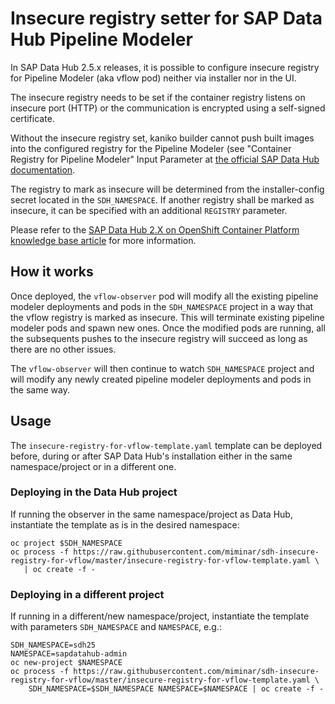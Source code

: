 # Insecure registry setter for SAP Data Hub Pipeline Modeler

In SAP Data Hub 2.5.x releases, it is possible to configure insecure
registry for Pipeline Modeler (aka vflow pod) neither via installer nor
in the UI.

The insecure registry needs to be set if the container registry listens
on insecure port (HTTP) or the communication is encrypted using a
self-signed certificate.

Without the insecure registry set, kaniko builder cannot push built images into
the configured registry for the Pipeline Modeler (see "Container Registry for
Pipeline Modeler" Input Parameter at [the official SAP Data Hub documentation](
https://help.sap.com/viewer/e66c399612e84a83a8abe97c0eeb443a/2.5.latest/en-US/abfa9c73f7704de2907ea7ff65e7a20a.html).

The registry to mark as insecure will be determined from the
installer-config secret located in the `SDH_NAMESPACE`. If another registry
shall be marked as insecure, it can be specified with an additional
`REGISTRY` parameter.

Please refer to the [SAP Data Hub 2.X on OpenShift Container Platform knowledge
base article](https://access.redhat.com/articles/3630111) for more information.

## How it works

Once deployed, the `vflow-observer` pod will modify all the existing pipeline
modeler deployments and pods in the `SDH_NAMESPACE` project in a way that the
vflow registry is marked as insecure. This will terminate existing pipeline
modeler pods and spawn new ones. Once the modified pods are running, all the
subsequents pushes to the insecure registry will succeed as long as there are
no other issues.

The `vflow-observer` will then continue to watch `SDH_NAMESPACE` project and
will modify any newly created pipeline modeler deployments and pods in the same
way.

## Usage

The `insecure-registry-for-vflow-template.yaml` template can be deployed
before, during or after SAP Data Hub's installation either in the same namespace/project
or in a different one.

### Deploying in the Data Hub project

If running the observer in the same namespace/project as Data Hub, instantiate the
template as is in the desired namespace:

    oc project $SDH_NAMESPACE
    oc process -f https://raw.githubusercontent.com/miminar/sdh-insecure-registry-for-vflow/master/insecure-registry-for-vflow-template.yaml \
       | oc create -f -

### Deploying in a different project

If running in a different/new namespace/project, instantiate the
template with parameters `SDH_NAMESPACE` and `NAMESPACE`, e.g.:

    SDH_NAMESPACE=sdh25
    NAMESPACE=sapdatahub-admin
    oc new-project $NAMESPACE
    oc process -f https://raw.githubusercontent.com/miminar/sdh-insecure-registry-for-vflow/master/insecure-registry-for-vflow-template.yaml \
        SDH_NAMESPACE=$SDH_NAMESPACE NAMESPACE=$NAMESPACE | oc create -f -
